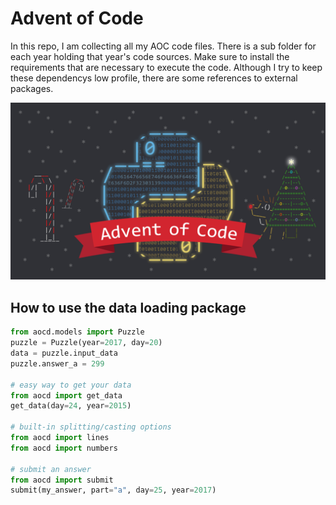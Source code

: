 # Advent of Code

In this repo, I am collecting all my AOC code files. There is a sub folder for each year holding that year's code sources. Make sure to install the requirements that are necessary to execute the code. Although I try to keep these dependencys low profile, there are some references to external packages.

![Advent of Code Banner Image](static/aoc_banner.png)

## How to use the data loading package

```python
from aocd.models import Puzzle
puzzle = Puzzle(year=2017, day=20)
data = puzzle.input_data
puzzle.answer_a = 299

# easy way to get your data
from aocd import get_data
get_data(day=24, year=2015)

# built-in splitting/casting options
from aocd import lines
from aocd import numbers

# submit an answer
from aocd import submit
submit(my_answer, part="a", day=25, year=2017)

```
